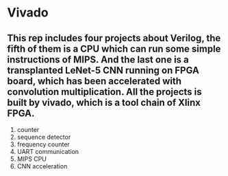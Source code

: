 # Vivado

This rep includes four projects about Verilog, the fifth of them is a CPU which can run some simple instructions of MIPS. And the last one is a transplanted LeNet-5 CNN running on FPGA board, which has been accelerated with convolution multiplication.
All the projects is built by vivado, which is a tool chain of Xlinx FPGA.
---

1. counter
2. sequence detector
3. frequency counter
4. UART communication
5. MIPS CPU
6. CNN acceleration
